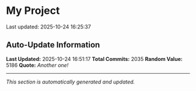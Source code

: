 # My Project


Last updated: 2025-10-24 16:25:37


























































































































































































































































































































































































































































































































































































































































































































































































































































































































































































































































































































































































































































































































































































































































































































































































































































































































































































































































































































































































































































































































































































































































































































































































































































































































## Auto-Update Information

**Last Updated:** 2025-10-24 16:51:17
**Total Commits:** 2035
**Random Value:** 5186
**Quote:** _Another one!_

---
_This section is automatically generated and updated._